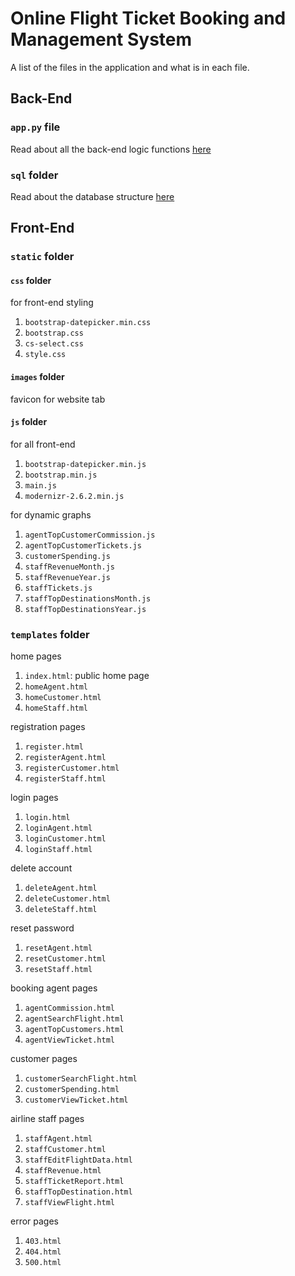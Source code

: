 # Online Flight Ticket Booking and Management System
A list of the files in the application and what is in each file.

## Back-End
### `app.py` file
Read about all the back-end logic functions [here](functions.md)

### `sql` folder
Read about the database structure [here](sql/sql.md)


## Front-End
### `static` folder
#### `css` folder
for front-end styling
1. `bootstrap-datepicker.min.css`
2. `bootstrap.css`
3. `cs-select.css`
4. `style.css`

#### `images` folder
favicon for website tab

#### `js` folder
for all front-end
1. `bootstrap-datepicker.min.js`
2. `bootstrap.min.js`
3. `main.js`
4. `modernizr-2.6.2.min.js`

for dynamic graphs
1. `agentTopCustomerCommission.js`
2. `agentTopCustomerTickets.js`
3. `customerSpending.js`
4. `staffRevenueMonth.js`
5. `staffRevenueYear.js`
6. `staffTickets.js`
7. `staffTopDestinationsMonth.js`
8. `staffTopDestinationsYear.js`

### `templates` folder
home pages
1. `index.html`: public home page
2. `homeAgent.html`
3. `homeCustomer.html`
4. `homeStaff.html`

registration pages
1. `register.html`
2. `registerAgent.html`
3. `registerCustomer.html`
4. `registerStaff.html`

login pages
1. `login.html`
2. `loginAgent.html`
3. `loginCustomer.html`
4. `loginStaff.html`

delete account
1. `deleteAgent.html`
2. `deleteCustomer.html`
3. `deleteStaff.html`

reset password
1. `resetAgent.html`
2. `resetCustomer.html`
3. `resetStaff.html`

booking agent pages
1. `agentCommission.html`
2. `agentSearchFlight.html`
3. `agentTopCustomers.html`
4. `agentViewTicket.html`

customer pages
1. `customerSearchFlight.html`
2. `customerSpending.html`
3. `customerViewTicket.html`

airline staff pages
1. `staffAgent.html`
2. `staffCustomer.html`
3. `staffEditFlightData.html`
4. `staffRevenue.html`
5. `staffTicketReport.html`
6. `staffTopDestination.html`
7. `staffViewFlight.html`

error pages
1. `403.html`
2. `404.html`
3. `500.html`
